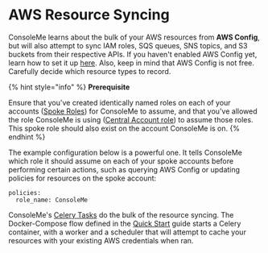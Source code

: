 # AWS Resource Syncing

ConsoleMe learns about the bulk of your AWS resources from **AWS Config**, but will also attempt to sync IAM roles, SQS queues, SNS topics, and S3 buckets from their respective APIs. If you haven't enabled AWS Config yet, learn how to set it up [here](https://docs.aws.amazon.com/config/latest/developerguide/gs-console.html). Also, keep in mind that AWS Config is not free. Carefully decide which resource types to record.

{% hint style="info" %}
**Prerequisite** 

Ensure that you've created identically named roles on each of your accounts \([Spoke Roles](../prerequisites/required-iam-permissions/spoke-accounts-consoleme.md)\) for ConsoleMe to assume, and that you've allowed the role ConsoleMe is using \([Central Account role](../prerequisites/required-iam-permissions/central-account-consolemeinstanceprofile.md)\) to assume those roles. This spoke role should also exist on the account ConsoleMe is on.
{% endhint %}

The example configuration below is a powerful one. It tells ConsoleMe which role it should assume  on each of your spoke accounts before performing certain actions, such as querying AWS Config or updating policies for resources on the spoke account:

```text
policies:
  role_name: ConsoleMe
```

ConsoleMe's [Celery Tasks](https://github.com/Netflix/consoleme/blob/master/consoleme/celery/celery_tasks.py) do the bulk of the resource syncing. The Docker-Compose flow defined in the [Quick Start](../quick-start/) guide starts a Celery container, with a worker and a scheduler that will attempt to cache your resources with your existing AWS credentials when ran.

